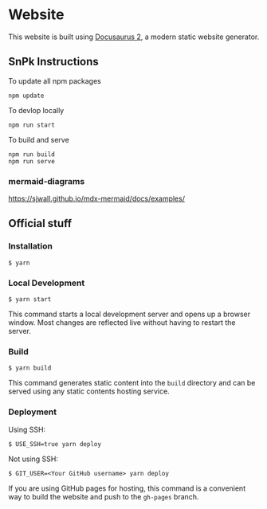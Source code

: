 # Website

This website is built using [Docusaurus 2](https://docusaurus.io/), a modern static website generator.

## SnPk Instructions

To update all npm packages
```
npm update
```

To devlop locally
```
npm run start
```

To build and serve
```
npm run build
npm run serve
```

### mermaid-diagrams
https://sjwall.github.io/mdx-mermaid/docs/examples/

## Official stuff

### Installation

```
$ yarn
```

### Local Development

```
$ yarn start
```

This command starts a local development server and opens up a browser window. Most changes are reflected live without having to restart the server.

### Build

```
$ yarn build
```

This command generates static content into the `build` directory and can be served using any static contents hosting service.

### Deployment

Using SSH:

```
$ USE_SSH=true yarn deploy
```

Not using SSH:

```
$ GIT_USER=<Your GitHub username> yarn deploy
```

If you are using GitHub pages for hosting, this command is a convenient way to build the website and push to the `gh-pages` branch.
